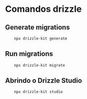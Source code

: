 # Comandos drizzle

## Generate migrations
````bash
    npx drizzle-kit generate
````

## Run migrations
````bash
    npx drizzle-kit migrate
````

## Abrindo o Drizzle Studio
````bash
    npx drizzle-kit studio
````